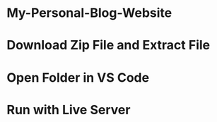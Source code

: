 # My-Personal-Blog-Website
# Download Zip File and Extract File
# Open Folder in VS Code 
# Run with Live Server
